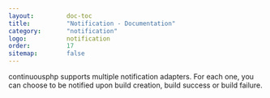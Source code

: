 ```yaml
---
layout:         doc-toc
title:          "Notification - Documentation"
category:       "notification"
logo:           notification
order:          17
sitemap:        false
---
```

continuousphp supports multiple notification adapters. For each one, you can choose to be notified upon build creation, build success or build failure.